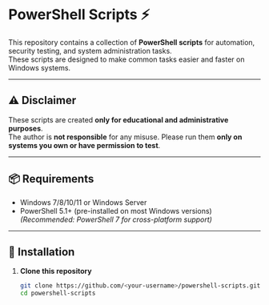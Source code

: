 # PowerShell Scripts ⚡

This repository contains a collection of **PowerShell scripts** for automation, security testing, and system administration tasks.  
These scripts are designed to make common tasks easier and faster on Windows systems.

---

## ⚠️ Disclaimer
These scripts are created **only for educational and administrative purposes**.  
The author is **not responsible** for any misuse. Please run them **only on systems you own or have permission to test**.

---

## 📦 Requirements
- Windows 7/8/10/11 or Windows Server
- PowerShell 5.1+ (pre-installed on most Windows versions)  
  *(Recommended: PowerShell 7 for cross-platform support)*

---

## 🔧 Installation

1. **Clone this repository**
   ```bash
   git clone https://github.com/<your-username>/powershell-scripts.git
   cd powershell-scripts

